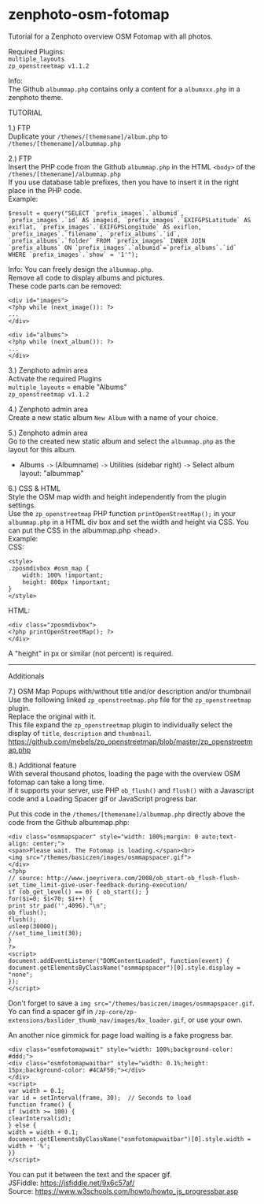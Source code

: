 # zenphoto-osm-fotomap
Tutorial for a Zenphoto overview OSM Fotomap with all photos.   

Required Plugins:   
`multiple_layouts`   
`zp_openstreetmap v1.1.2`   

Info:   
The Github `albummap.php` contains only a content for a `albumxxx.php` in a zenphoto theme.   

TUTORIAL   

1.) FTP   
Duplicate your `/themes/[themename]/album.php` to `/themes/[themename]/albummap.php`   

2.) FTP   
Insert the PHP code from the Github `albummap.php` in the HTML `<body>` of the `/themes/[themename]/albummap.php`  
If you use database table prefixes, then you have to insert it in the right place in the PHP code.   
Example:    
<pre><code>$result = query("SELECT `prefix_images`.`albumid`, `prefix_images`.`id` AS imageid, `prefix_images`.`EXIFGPSLatitude` AS exiflat, `prefix_images`.`EXIFGPSLongitude` AS exiflon, `prefix_images`.`filename`, `prefix_albums`.`id`, `prefix_albums`.`folder` FROM `prefix_images` INNER JOIN `prefix_albums` ON `prefix_images`.`albumid`=`prefix_albums`.`id` WHERE `prefix_images`.`show` = '1'");</code></pre>    
   
Info: You can freely design the `albummap.php`.   
Remove all code to display albums and pictures.   
These code parts can be removed:   
<pre><code>&lt;div id="images"&gt;
&lt;?php while (next_image()): ?&gt;
...
&lt;/div&gt;</code></pre>
<pre><code>&lt;div id="albums"&gt;
&lt;?php while (next_album()): ?&gt;
...
&lt;/div&gt;</code></pre>   

3.) Zenphoto admin area   
Activate the required Plugins   
`multiple_layouts` = enable "Albums"   
`zp_openstreetmap v1.1.2`

4.)  Zenphoto admin area   
Create a new static album `New Album` with a name of your choice.      

5.)  Zenphoto admin area   
Go to the created new static album and select the `albummap.php` as the layout for this album.   
- Albums `->` (Albumname) `->` Utilities (sidebar right) `->` Select album layout: "albummap"   

6.) CSS & HTML    
Style the OSM map width and height independently from the plugin settings.      
Use the `zp_openstreetmap` PHP function `printOpenStreetMap();` in your `albummap.php` in a HTML div box and set the width and height via CSS. You can put the CSS in the albummap.php &lt;head&gt;.   
Example:   
CSS:   
<pre><code>&lt;style&gt;
.zposmdivbox #osm_map {
	width: 100% !important;
	height: 800px !important;
}
&lt;/style&gt;</code></pre>    
HTML:   
<pre><code>&lt;div class="zposmdivbox"&gt;
&lt;?php printOpenStreetMap(); ?&gt;
&lt;/div&gt;</code></pre>   
A "height" in px or similar (not percent) is required.    
    
------------------------------------------------------------------------------------- 
Additionals   
       
7.) OSM Map Popups with/without title and/or description and/or thumbnail   
Use the following linked `zp_openstreetmap.php` file for the `zp_openstreetmap` plugin.   
Replace the original with it.  
This file expand the `zp_openstreetmap` plugin to individually select the display of `title`, `description` and `thumbnail`.   
https://github.com/mebels/zp_openstreetmap/blob/master/zp_openstreetmap.php

8.) Additional feature   
With several thousand photos, loading the page with the overview OSM fotomap can take a long time.   
If it supports your server, use PHP `ob_flush()` and `flush()` with a Javascript code and a Loading Spacer gif or JavaScript progress bar.   
   
Put this code in the `/themes/[themename]/albummap.php` directly above the code from the Github albummap.php:   
<pre><code>&lt;div class="osmmapspacer" style="width: 100%;margin: 0 auto;text-align: center;"&gt;
&lt;span&gt;Please wait. The Fotomap is loading.&lt;/span&gt;&lt;br&gt;
&lt;img src="/themes/basiczen/images/osmmapspacer.gif"&gt;
&lt;/div&gt;
&lt;?php
// source: http://www.joeyrivera.com/2008/ob_start-ob_flush-flush-set_time_limit-give-user-feedback-during-execution/
if (ob_get_level() == 0) { ob_start(); }
for($i=0; $i<70; $i++) {
print str_pad('',4096)."\n";
ob_flush();
flush();
usleep(30000);
//set_time_limit(30); 
}
?&gt;
&lt;script&gt;
document.addEventListener("DOMContentLoaded", function(event) { 
document.getElementsByClassName("osmmapspacer")[0].style.display = "none";
});
&lt;/script&gt;
</code></pre>
Don't forget to save a `img src="/themes/basiczen/images/osmmapspacer.gif`.   
Yo can find a spacer gif in `/zp-core/zp-extensions/bxslider_thumb_nav/images/bx_loader.gif`, or use your own.   
   
An another nice gimmick for page load waiting is a fake progress bar.   
<pre><code>&lt;div class="osmfotomapwait" style="width: 100%;background-color: #ddd;"&gt;
&lt;div class="osmfotomapwaitbar" style="width: 0.1%;height: 15px;background-color: #4CAF50;"&gt;&lt;/div&gt;
&lt;/div&gt;
&lt;script&gt;
var width = 0.1;
var id = setInterval(frame, 30);  // Seconds to load
function frame() {
if (width &gt;= 100) {
clearInterval(id);
} else {
width = width + 0.1;
document.getElementsByClassName("osmfotomapwaitbar")[0].style.width = width + '%';
}}
&lt;/script&gt;</code></pre>   
You can put it between the text and the spacer gif.    
JSFiddle: https://jsfiddle.net/9x6c57af/   
Source: https://www.w3schools.com/howto/howto_js_progressbar.asp
